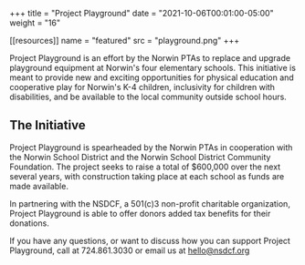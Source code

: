 +++
title   = "Project Playground"
date    = "2021-10-06T00:01:00-05:00"
weight = "16"

[[resources]]
  name = "featured"
  src  = "playground.png"
+++

Project Playground is an effort by the Norwin PTAs to replace and upgrade playground equipment at Norwin's four elementary schools. This initiative is meant to provide new and exciting opportunities for physical education and cooperative play for Norwin's K-4 children, inclusivity for children with disabilities, and be available to the local community outside school hours.

## The Initiative

Project Playground is spearheaded by the Norwin PTAs in cooperation with the Norwin School District and the Norwin School District Community Foundation. The project seeks to raise a total of $600,000 over the next several years, with construction taking place at each school as funds are made available.

In partnering with the NSDCF, a 501\(c\)3 non-profit charitable organization, Project Playground is able to offer donors added tax benefits for their donations.

If you have any questions, or want to discuss how you can support Project Playground, call at 724.861.3030 or email us at [hello@nsdcf.org](mailto:hello@)
